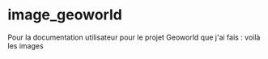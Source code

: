 # image_geoworld
Pour la documentation utilisateur pour le projet Geoworld que j'ai fais : voilà les images
